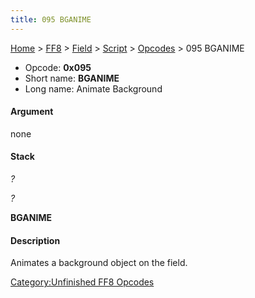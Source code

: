 ```yaml
---
title: 095 BGANIME
---
```


[Home](../../../../Main%20Page.md.md) > [FF8](../../../../FF8.md) > [Field](../../../Field.md) > [Script](../../Script.md) > [Opcodes](../Opcodes.md) > 095 BGANIME

-   Opcode: **0x095**
-   Short name: **BGANIME**
-   Long name: Animate Background

#### Argument

none

#### Stack

  
*?*

*?*

**BGANIME**

#### Description

Animates a background object on the field.

[Category:Unfinished FF8 Opcodes][]

  [Category:Unfinished FF8 Opcodes]: ../../../../Category:Unfinished%20FF8%20Opcodes.md
    "wikilink"
